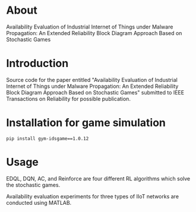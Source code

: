# About
Availability Evaluation of Industrial Internet of Things under Malware Propagation: 
An Extended Reliability Block Diagram Approach Based on Stochastic Games

# Introduction
Source code for the paper entitled "Availability Evaluation of Industrial Internet of Things under Malware Propagation: 
An Extended Reliability Block Diagram Approach Based on Stochastic Games" submitted to IEEE Transactions on Reliability for possible publication.



# Installation for game simulation
```
pip install gym-idsgame==1.0.12
```

# Usage
EDQL, DQN, AC, and Reinforce are four different RL algorithms which solve the stochastic games.

Availability evaluation experiments for three types of IIoT networks are conducted using MATLAB.
